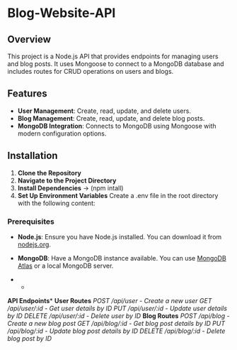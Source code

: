 # Blog-Website-API

## Overview

This project is a Node.js API that provides endpoints for managing users and blog posts. It uses Mongoose to connect to a MongoDB database and includes routes for CRUD operations on users and blogs.

## Features

- **User Management**: Create, read, update, and delete users.
- **Blog Management**: Create, read, update, and delete blog posts.
- **MongoDB Integration**: Connects to MongoDB using Mongoose with modern configuration options.

## Installation

1. **Clone the Repository**
2. **Navigate to the Project Directory**
3.  **Install Dependencies**  -> (npm intall)
4.  **Set Up Environment Variables**
Create a .env file in the root directory with the following content:


### Prerequisites

- **Node.js**: Ensure you have Node.js installed. You can download it from [nodejs.org](https://nodejs.org/).
- **MongoDB**: Have a MongoDB instance available. You can use [MongoDB Atlas](https://www.mongodb.com/cloud/atlas) or a local MongoDB server.

- -
**API Endpoints***
  **User Routes**
*POST /api/user - Create a new user*
*GET /api/user/:id - Get user details by ID*
*PUT /api/user/:id - Update user details by ID*
*DELETE /api/user/:id - Delete user by ID*
**Blog Routes**
*POST /api/blog - Create a new blog post*
*GET /api/blog/:id - Get blog post details by ID*
*PUT /api/blog/:id - Update blog post details by ID*
*DELETE /api/blog/:id - Delete blog post by ID*
